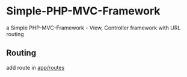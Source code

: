 # Simple-PHP-MVC-Framework
a Simple PHP-MVC-Framework - View, Controller framework with URL routing



## Routing

add route in [app/routes](app/routes)

